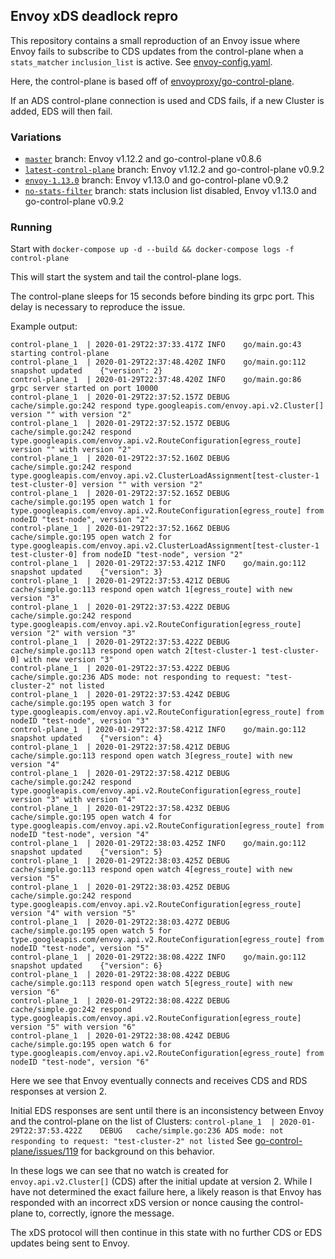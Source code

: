 ## Envoy xDS deadlock repro

This repository contains a small reproduction of an Envoy issue where Envoy fails to subscribe to CDS updates from the control-plane when a `stats_matcher` `inclusion_list` is active.
See [envoy-config.yaml](https://github.com/dfjones/envoy-stats-filter-repro/blob/master/envoy-config.yaml#L14).

Here, the control-plane is based off of [envoyproxy/go-control-plane](https://github.com/envoyproxy/go-control-plane).

If an ADS control-plane connection is used and CDS fails, if a new Cluster is added, EDS will then fail.


### Variations

* [`master`](https://github.com/dfjones/envoy-stats-filter-repro/tree/master) branch: Envoy v1.12.2 and go-control-plane v0.8.6
* [`latest-control-plane`](https://github.com/dfjones/envoy-stats-filter-repro/tree/latest-control-plane) branch: Envoy v1.12.2 and go-control-plane v0.9.2
* [`envoy-1.13.0`](https://github.com/dfjones/envoy-stats-filter-repro/tree/envoy-1.13.0) branch: Envoy v1.13.0 and go-control-plane v0.9.2
* [`no-stats-filter`](https://github.com/dfjones/envoy-stats-filter-repro/tree/no-stats-filter) branch: stats inclusion list disabled, Envoy v1.13.0 and go-control-plane v0.9.2

### Running
Start with `docker-compose up -d --build && docker-compose logs -f control-plane`

This will start the system and tail the control-plane logs.

The control-plane sleeps for 15 seconds before binding its grpc port. 
This delay is necessary to reproduce the issue.

Example output:

```
control-plane_1  | 2020-01-29T22:37:33.417Z	INFO	go/main.go:43	starting control-plane
control-plane_1  | 2020-01-29T22:37:48.420Z	INFO	go/main.go:112	snapshot updated	{"version": 2}
control-plane_1  | 2020-01-29T22:37:48.420Z	INFO	go/main.go:86	grpc server started on port 10000
control-plane_1  | 2020-01-29T22:37:52.157Z	DEBUG	cache/simple.go:242	respond type.googleapis.com/envoy.api.v2.Cluster[] version "" with version "2"
control-plane_1  | 2020-01-29T22:37:52.157Z	DEBUG	cache/simple.go:242	respond type.googleapis.com/envoy.api.v2.RouteConfiguration[egress_route] version "" with version "2"
control-plane_1  | 2020-01-29T22:37:52.160Z	DEBUG	cache/simple.go:242	respond type.googleapis.com/envoy.api.v2.ClusterLoadAssignment[test-cluster-1 test-cluster-0] version "" with version "2"
control-plane_1  | 2020-01-29T22:37:52.165Z	DEBUG	cache/simple.go:195	open watch 1 for type.googleapis.com/envoy.api.v2.RouteConfiguration[egress_route] from nodeID "test-node", version "2"
control-plane_1  | 2020-01-29T22:37:52.166Z	DEBUG	cache/simple.go:195	open watch 2 for type.googleapis.com/envoy.api.v2.ClusterLoadAssignment[test-cluster-1 test-cluster-0] from nodeID "test-node", version "2"
control-plane_1  | 2020-01-29T22:37:53.421Z	INFO	go/main.go:112	snapshot updated	{"version": 3}
control-plane_1  | 2020-01-29T22:37:53.421Z	DEBUG	cache/simple.go:113	respond open watch 1[egress_route] with new version "3"
control-plane_1  | 2020-01-29T22:37:53.422Z	DEBUG	cache/simple.go:242	respond type.googleapis.com/envoy.api.v2.RouteConfiguration[egress_route] version "2" with version "3"
control-plane_1  | 2020-01-29T22:37:53.422Z	DEBUG	cache/simple.go:113	respond open watch 2[test-cluster-1 test-cluster-0] with new version "3"
control-plane_1  | 2020-01-29T22:37:53.422Z	DEBUG	cache/simple.go:236	ADS mode: not responding to request: "test-cluster-2" not listed
control-plane_1  | 2020-01-29T22:37:53.424Z	DEBUG	cache/simple.go:195	open watch 3 for type.googleapis.com/envoy.api.v2.RouteConfiguration[egress_route] from nodeID "test-node", version "3"
control-plane_1  | 2020-01-29T22:37:58.421Z	INFO	go/main.go:112	snapshot updated	{"version": 4}
control-plane_1  | 2020-01-29T22:37:58.421Z	DEBUG	cache/simple.go:113	respond open watch 3[egress_route] with new version "4"
control-plane_1  | 2020-01-29T22:37:58.421Z	DEBUG	cache/simple.go:242	respond type.googleapis.com/envoy.api.v2.RouteConfiguration[egress_route] version "3" with version "4"
control-plane_1  | 2020-01-29T22:37:58.423Z	DEBUG	cache/simple.go:195	open watch 4 for type.googleapis.com/envoy.api.v2.RouteConfiguration[egress_route] from nodeID "test-node", version "4"
control-plane_1  | 2020-01-29T22:38:03.425Z	INFO	go/main.go:112	snapshot updated	{"version": 5}
control-plane_1  | 2020-01-29T22:38:03.425Z	DEBUG	cache/simple.go:113	respond open watch 4[egress_route] with new version "5"
control-plane_1  | 2020-01-29T22:38:03.425Z	DEBUG	cache/simple.go:242	respond type.googleapis.com/envoy.api.v2.RouteConfiguration[egress_route] version "4" with version "5"
control-plane_1  | 2020-01-29T22:38:03.427Z	DEBUG	cache/simple.go:195	open watch 5 for type.googleapis.com/envoy.api.v2.RouteConfiguration[egress_route] from nodeID "test-node", version "5"
control-plane_1  | 2020-01-29T22:38:08.422Z	INFO	go/main.go:112	snapshot updated	{"version": 6}
control-plane_1  | 2020-01-29T22:38:08.422Z	DEBUG	cache/simple.go:113	respond open watch 5[egress_route] with new version "6"
control-plane_1  | 2020-01-29T22:38:08.422Z	DEBUG	cache/simple.go:242	respond type.googleapis.com/envoy.api.v2.RouteConfiguration[egress_route] version "5" with version "6"
control-plane_1  | 2020-01-29T22:38:08.424Z	DEBUG	cache/simple.go:195	open watch 6 for type.googleapis.com/envoy.api.v2.RouteConfiguration[egress_route] from nodeID "test-node", version "6"
```

Here we see that Envoy eventually connects and receives CDS and RDS responses at version 2.

Initial EDS responses are sent until there is an inconsistency between Envoy and the control-plane on the list of Clusters:
`control-plane_1  | 2020-01-29T22:37:53.422Z	DEBUG	cache/simple.go:236	ADS mode: not responding to request: "test-cluster-2" not listed`
See [go-control-plane/issues/119](https://github.com/envoyproxy/go-control-plane/issues/119) for background on this behavior.

In these logs we can see that no watch is created for `envoy.api.v2.Cluster[]` (CDS) after the initial update at version 2. 
While I have not determined the exact failure here, a likely reason is that Envoy has responded with an incorrect xDS version or nonce causing the control-plane to, correctly, ignore the message.

The xDS protocol will then continue in this state with no further CDS or EDS updates being sent to Envoy.




